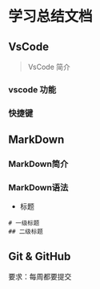 # 学习总结文档
## VsCode 
>VsCode 简介
### vscode 功能
### 快捷键

## MarkDown
### MarkDown简介
### MarkDown语法

* 标题
```
# 一级标题
## 二级标题
```
## Git & GitHub

要求：每周都要提交
